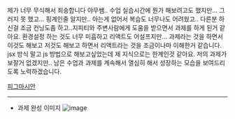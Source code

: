 제가 너무 무식해서 죄송합니다 야무쌤..
수업 실습시간에 뭔가 해보려고도 했지만... 그러지 못 했고... 핑계인줄 알지만.. 아는게 없어서 복습도 너무나도 어려웠고..
다른분 하신걸 조금 컨닝도좀 하고..지피티와 주변사람에게 도움을 받으면서 과제를 하게 된거 같아요.
환경설정 하는 것도 너무 미흡하고 리액트도 어설프지만... 과제라는 것을 하면서 이것도 해보고 저것도 해보고 하면서 리액트라는 것을 조금이나마 이해한거 같습니다. jsx 방식 말고 js 방법으로 해보고싶었는데 제 지식으로는 한계인것 같아요.
저의 과제가 보잘거 없겠지만.. 남은 수업과 과제를 계속해서 열심히 해서 성장하는 모습을 보여드리도록 노력하겠습니다.

[피그마시안](https://www.figma.com/design/bClZpS7IyfSe7MsL7Pvlyb/Untitled?node-id=0-1&t=J4vkMfJOtKJycjMn-0)

------


- 과제 완성 이미지
![image](https://github.com/user-attachments/assets/7796e737-6977-4c3b-bfda-0efcf6aa5f2f)
